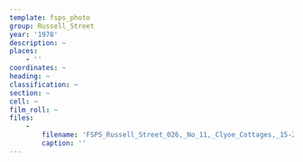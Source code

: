 ```yaml
---
template: fsps_photo
group: Russell_Street
year: '1978'
description: ~
places:
    - ''
coordinates: ~
heading: ~
classification: ~
section: ~
cell: ~
film_roll: ~
files:
    -
        filename: 'FSPS_Russell_Street_026,_No_11,_Clyoe_Cottages,_15-2-B,_1978.png'
        caption: ''
---
```

